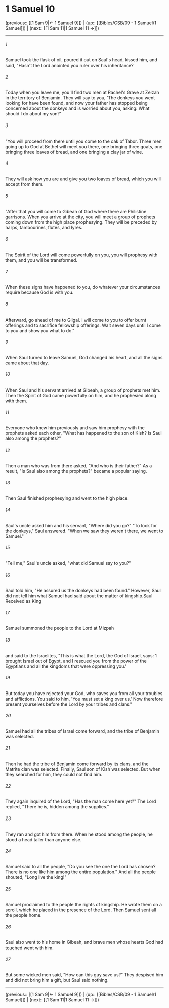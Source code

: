 # 1 Samuel 10

(previous:: [[1 Sam 9|← 1 Samuel 9]]) | (up:: [[Bibles/CSB/09 - 1 Samuel/1 Samuel]]) | (next:: [[1 Sam 11|1 Samuel 11 →]])

***


###### 1 
Samuel took the flask of oil, poured it out on Saul's head, kissed him, and said, "Hasn't the Lord anointed you ruler over his inheritance? 

###### 2 
Today when you leave me, you'll find two men at Rachel's Grave at Zelzah in the territory of Benjamin. They will say to you, 'The donkeys you went looking for have been found, and now your father has stopped being concerned about the donkeys and is worried about you, asking: What should I do about my son?' 

###### 3 
"You will proceed from there until you come to the oak of Tabor. Three men going up to God at Bethel will meet you there, one bringing three goats, one bringing three loaves of bread, and one bringing a clay jar of wine. 

###### 4 
They will ask how you are and give you two loaves of bread, which you will accept from them. 

###### 5 
"After that you will come to Gibeah of God where there are Philistine garrisons. When you arrive at the city, you will meet a group of prophets coming down from the high place prophesying. They will be preceded by harps, tambourines, flutes, and lyres. 

###### 6 
The Spirit of the Lord will come powerfully on you, you will prophesy with them, and you will be transformed. 

###### 7 
When these signs have happened to you, do whatever your circumstances require because God is with you. 

###### 8 
Afterward, go ahead of me to Gilgal. I will come to you to offer burnt offerings and to sacrifice fellowship offerings. Wait seven days until I come to you and show you what to do." 

###### 9 
When Saul turned to leave Samuel, God changed his heart, and all the signs came about that day. 

###### 10 
When Saul and his servant arrived at Gibeah, a group of prophets met him. Then the Spirit of God came powerfully on him, and he prophesied along with them. 

###### 11 
Everyone who knew him previously and saw him prophesy with the prophets asked each other, "What has happened to the son of Kish? Is Saul also among the prophets?" 

###### 12 
Then a man who was from there asked, "And who is their father?" As a result, "Is Saul also among the prophets?" became a popular saying. 

###### 13 
Then Saul finished prophesying and went to the high place. 

###### 14 
Saul's uncle asked him and his servant, "Where did you go?" "To look for the donkeys," Saul answered. "When we saw they weren't there, we went to Samuel." 

###### 15 
"Tell me," Saul's uncle asked, "what did Samuel say to you?" 

###### 16 
Saul told him, "He assured us the donkeys had been found." However, Saul did not tell him what Samuel had said about the matter of kingship.Saul Received as King 

###### 17 
Samuel summoned the people to the Lord at Mizpah 

###### 18 
and said to the Israelites, "This is what the Lord, the God of Israel, says: 'I brought Israel out of Egypt, and I rescued you from the power of the Egyptians and all the kingdoms that were oppressing you.' 

###### 19 
But today you have rejected your God, who saves you from all your troubles and afflictions. You said to him, 'You must set a king over us.' Now therefore present yourselves before the Lord by your tribes and clans." 

###### 20 
Samuel had all the tribes of Israel come forward, and the tribe of Benjamin was selected. 

###### 21 
Then he had the tribe of Benjamin come forward by its clans, and the Matrite clan was selected. Finally, Saul son of Kish was selected. But when they searched for him, they could not find him. 

###### 22 
They again inquired of the Lord, "Has the man come here yet?" The Lord replied, "There he is, hidden among the supplies." 

###### 23 
They ran and got him from there. When he stood among the people, he stood a head taller than anyone else. 

###### 24 
Samuel said to all the people, "Do you see the one the Lord has chosen? There is no one like him among the entire population." And all the people shouted, "Long live the king!" 

###### 25 
Samuel proclaimed to the people the rights of kingship. He wrote them on a scroll, which he placed in the presence of the Lord. Then Samuel sent all the people home. 

###### 26 
Saul also went to his home in Gibeah, and brave men whose hearts God had touched went with him. 

###### 27 
But some wicked men said, "How can this guy save us?" They despised him and did not bring him a gift, but Saul said nothing.

***

(previous:: [[1 Sam 9|← 1 Samuel 9]]) | (up:: [[Bibles/CSB/09 - 1 Samuel/1 Samuel]]) | (next:: [[1 Sam 11|1 Samuel 11 →]])
